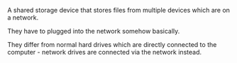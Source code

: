 A shared storage device that stores files from multiple devices which are on a network.

They have to plugged into the network somehow basically.

They differ from normal hard drives which are directly connected to the computer - network drives are connected via the network instead.